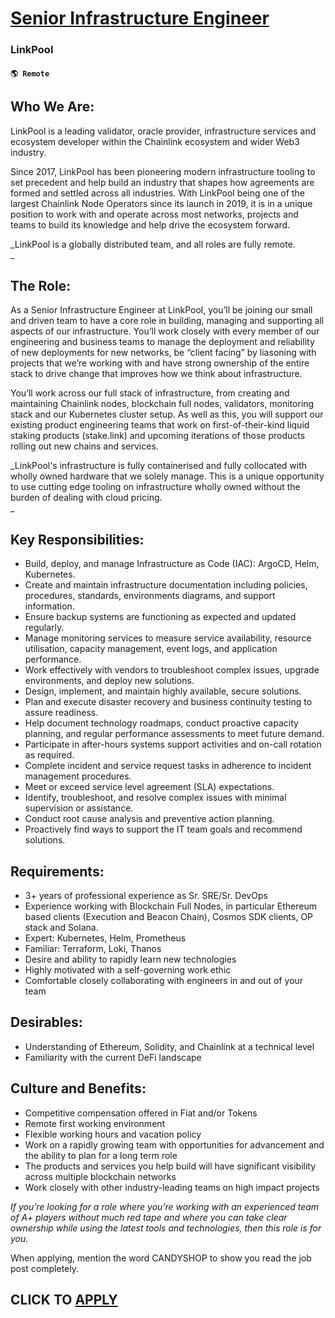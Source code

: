 # [Senior Infrastructure Engineer](https://www.remotewlb.com/apply/senior-infrastructure-engineer-75917)  
### LinkPool  
#### `🌎 Remote`  

  

## Who We Are:

LinkPool is a leading validator, oracle provider, infrastructure services and ecosystem developer within the Chainlink ecosystem and wider Web3 industry.

Since 2017, LinkPool has been pioneering modern infrastructure tooling to set precedent and help build an industry that shapes how agreements are formed and settled across all industries. With LinkPool being one of the largest Chainlink Node Operators since its launch in 2019, it is in a unique position to work with and operate across most networks, projects and teams to build its knowledge and help drive the ecosystem forward.

_LinkPool is a globally distributed team, and all roles are fully remote.  
_  

## The Role:

As a Senior Infrastructure Engineer at LinkPool, you’ll be joining our small and driven team to have a core role in building, managing and supporting all aspects of our infrastructure. You’ll work closely with every member of our engineering and business teams to manage the deployment and reliability of new deployments for new networks, be “client facing” by liasoning with projects that we’re working with and have strong ownership of the entire stack to drive change that improves how we think about infrastructure.

You’ll work across our full stack of infrastructure, from creating and maintaining Chainlink nodes, blockchain full nodes, validators, monitoring stack and our Kubernetes cluster setup. As well as this, you will support our existing product engineering teams that work on first-of-their-kind liquid staking products (stake.link) and upcoming iterations of those products rolling out new chains and services.

_LinkPool's infrastructure is fully containerised and fully collocated with wholly owned hardware that we solely manage. This is a unique opportunity to use cutting edge tooling on infrastructure wholly owned without the burden of dealing with cloud pricing.  
_  

## Key Responsibilities:

  * Build, deploy, and manage Infrastructure as Code (IAC): ArgoCD, Helm, Kubernetes.
  * Create and maintain infrastructure documentation including policies, procedures, standards, environments diagrams, and support information.
  * Ensure backup systems are functioning as expected and updated regularly.
  * Manage monitoring services to measure service availability, resource utilisation, capacity management, event logs, and application performance.
  * Work effectively with vendors to troubleshoot complex issues, upgrade environments, and deploy new solutions.
  * Design, implement, and maintain highly available, secure solutions.
  * Plan and execute disaster recovery and business continuity testing to assure readiness.
  * Help document technology roadmaps, conduct proactive capacity planning, and regular performance assessments to meet future demand.
  * Participate in after-hours systems support activities and on-call rotation as required.
  * Complete incident and service request tasks in adherence to incident management procedures.
  * Meet or exceed service level agreement (SLA) expectations.
  * Identify, troubleshoot, and resolve complex issues with minimal supervision or assistance.
  * Conduct root cause analysis and preventive action planning.
  * Proactively find ways to support the IT team goals and recommend solutions.

  

## Requirements:

  * 3+ years of professional experience as Sr. SRE/Sr. DevOps
  * Experience working with Blockchain Full Nodes, in particular Ethereum based clients (Execution and Beacon Chain), Cosmos SDK clients, OP stack and Solana. 
  * Expert: Kubernetes, Helm, Prometheus
  * Familiar: Terraform, Loki, Thanos
  * Desire and ability to rapidly learn new technologies
  * Highly motivated with a self-governing work ethic
  * Comfortable closely collaborating with engineers in and out of your team

  

## Desirables:

  * Understanding of Ethereum, Solidity, and Chainlink at a technical level
  * Familiarity with the current DeFi landscape

  

## Culture and Benefits:

  * Competitive compensation offered in Fiat and/or Tokens
  * Remote first working environment
  * Flexible working hours and vacation policy
  * Work on a rapidly growing team with opportunities for advancement and the ability to plan for a long term role
  * The products and services you help build will have significant visibility across multiple blockchain networks
  * Work closely with other industry-leading teams on high impact projects

_If you’re looking for a role where you’re working with an experienced team of A+ players without much red tape and where you can take clear ownership while using the latest tools and technologies, then this role is for you._

When applying, mention the word CANDYSHOP to show you read the job post completely.  
## CLICK TO [APPLY](https://www.remotewlb.com/apply/senior-infrastructure-engineer-75917)

